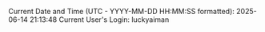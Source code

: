 Current Date and Time (UTC - YYYY-MM-DD HH:MM:SS formatted): 2025-06-14 21:13:48
Current User's Login: luckyaiman
